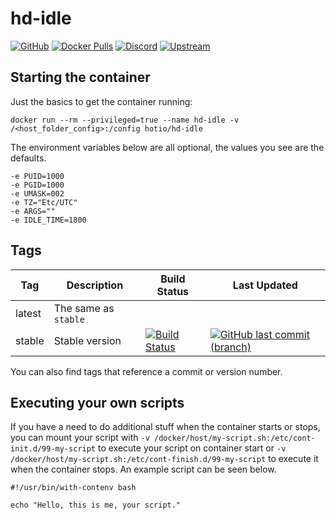 # hd-idle

[![GitHub](https://img.shields.io/badge/source-github-lightgrey)](https://github.com/hotio/docker-hd-idle)
[![Docker Pulls](https://img.shields.io/docker/pulls/hotio/hd-idle)](https://hub.docker.com/r/hotio/hd-idle)
[![Discord](https://img.shields.io/discord/610068305893523457?color=738ad6&label=discord&logo=discord&logoColor=white)](https://discord.gg/3SnkuKp)
[![Upstream](https://img.shields.io/badge/upstream-project-yellow)](https://github.com/adelolmo/hd-idle)

## Starting the container

Just the basics to get the container running:

```shell
docker run --rm --privileged=true --name hd-idle -v /<host_folder_config>:/config hotio/hd-idle
```

The environment variables below are all optional, the values you see are the defaults.

```shell
-e PUID=1000
-e PGID=1000
-e UMASK=002
-e TZ="Etc/UTC"
-e ARGS=""
-e IDLE_TIME=1800
```

## Tags

| Tag      | Description                    | Build Status                                                                                                                                            | Last Updated                                                                                                                                                    |
| ---------|--------------------------------|---------------------------------------------------------------------------------------------------------------------------------------------------------|-----------------------------------------------------------------------------------------------------------------------------------------------------------------|
| latest   | The same as `stable`           |                                                                                                                                                         |                                                                                                                                                                 |
| stable   | Stable version                 | [![Build Status](https://cloud.drone.io/api/badges/hotio/docker-hd-idle/status.svg?ref=refs/heads/stable)](https://cloud.drone.io/hotio/docker-hd-idle) | [![GitHub last commit (branch)](https://img.shields.io/github/last-commit/hotio/docker-hd-idle/stable)](https://github.com/hotio/docker-hd-idle/commits/stable) |

You can also find tags that reference a commit or version number.

## Executing your own scripts

If you have a need to do additional stuff when the container starts or stops, you can mount your script with `-v /docker/host/my-script.sh:/etc/cont-init.d/99-my-script` to execute your script on container start or `-v /docker/host/my-script.sh:/etc/cont-finish.d/99-my-script` to execute it when the container stops. An example script can be seen below.

```shell
#!/usr/bin/with-contenv bash

echo "Hello, this is me, your script."
```
